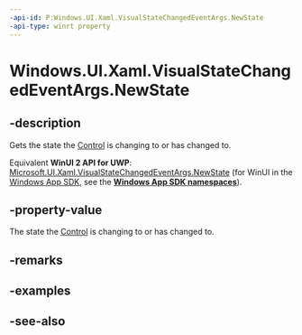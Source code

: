```yaml
---
-api-id: P:Windows.UI.Xaml.VisualStateChangedEventArgs.NewState
-api-type: winrt property
---
```


<!-- Property syntax
public Windows.UI.Xaml.VisualState NewState { get;  set; }
-->

# Windows.UI.Xaml.VisualStateChangedEventArgs.NewState

## -description
Gets the state the [Control](../windows.ui.xaml.controls/control.md) is changing to or has changed to.

Equivalent **WinUI 2 API for UWP**: [Microsoft.UI.Xaml.VisualStateChangedEventArgs.NewState](/windows/winui/api/microsoft.ui.xaml.visualstatechangedeventargs.newstate) (for WinUI in the [Windows App SDK](/windows/apps/windows-app-sdk/), see the **[Windows App SDK namespaces](/windows/windows-app-sdk/api/winrt/)**).

## -property-value
The state the [Control](../windows.ui.xaml.controls/control.md) is changing to or has changed to.

## -remarks

## -examples

## -see-also

